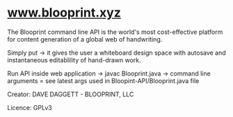 # www.blooprint.xyz
The Blooprint command line API is the world's most cost-effective platform for content generation of a global web of handwriting.

Simply put -> it gives the user a whiteboard design space with autosave and instantaneous editablility of hand-drawn work.

Run API inside web application -> javac Blooprint.java -> command line arguments = see latest args used in Bloopint-API/Blooprint.java file

Creator:	DAVE DAGGETT - BLOOPRINT, LLC

Licence:	GPLv3
